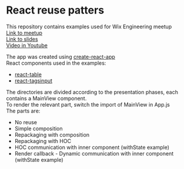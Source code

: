 # React reuse patters        

This repository contains examples used for Wix Engineering meetup       
[Link to meetup](https://www.meetup.com/at-wix/events/244861816/)       
[Link to slides](https://docs.google.com/presentation/d/1jxHhiZELbMh1YvvXhB1YIaovyUbsc8abTy54PriLh4o/edit?usp=sharing)       
[Video in Youtube](https://www.youtube.com/watch?v=0BNgi9vofaw&t=1393s)

The app was created using [create-react-app](https://github.com/facebookincubator/create-react-app)          
React components used in the examples:           
* [react-table](https://github.com/react-tools/react-table)       
* [react-tagsinput](https://github.com/olahol/react-tagsinput)


The directories are divided according to the presentation phases, each contains a MainView component.                  
To render the relevant part, switch the import of MainView in App.js        
The parts are:

* No reuse
* Simple composition
* Repackaging with composition
* Repackaging with HOC
* HOC communication with inner component (withState example)
* Render callback - Dynamic communication with inner component (withState example)

